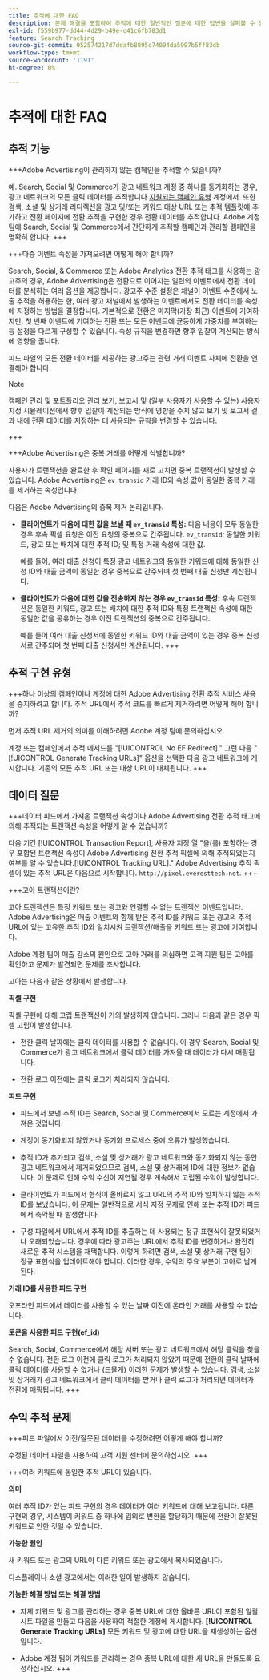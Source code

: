```yaml
---
title: 추적에 대한 FAQ
description: 문제 해결을 포함하여 추적에 대한 일반적인 질문에 대한 답변을 살펴볼 수 있습니다.
exl-id: f559b977-dd44-4d29-b49e-c41c6fb783d1
feature: Search Tracking
source-git-commit: 052574217d7ddafb8895c74094da5997b5ff83db
workflow-type: tm+mt
source-wordcount: '1191'
ht-degree: 0%

---
```


# 추적에 대한 FAQ

## 추적 기능

+++Adobe Advertising이 관리하지 않는 캠페인을 추적할 수 있습니까?

예. Search, Social 및 Commerce가 광고 네트워크 계정 중 하나를 동기화하는 경우, 광고 네트워크의 모든 클릭 데이터를 추적합니다 [지원되는 캠페인 유형](/help/search-social-commerce/introduction/supported-inventory.md) 계정에서. 또한 검색, 소셜 및 상거래 리디렉션을 광고 및/또는 키워드 대상 URL 또는 추적 템플릿에 추가하고 전환 페이지에 전환 추적을 구현한 경우 전환 데이터를 추적합니다. Adobe 계정 팀에 Search, Social 및 Commerce에서 간단하게 추적할 캠페인과 관리할 캠페인을 명확히 합니다.
+++

+++다중 이벤트 속성을 가져오려면 어떻게 해야 합니까?

Search, Social, &amp; Commerce 또는 Adobe Analytics 전환 추적 태그를 사용하는 광고주의 경우, Adobe Advertising은 전환으로 이어지는 일련의 이벤트에서 전환 데이터를 분석하는 여러 옵션을 제공합니다. 광고주 수준 설정은 채널이 이벤트 수준에서 노출 추적을 허용하는 한, 여러 광고 채널에서 발생하는 이벤트에서도 전환 데이터를 속성에 지정하는 방법을 결정합니다. 기본적으로 전환은 마지막(가장 최근) 이벤트에 기여하지만, 첫 번째 이벤트에 기여하는 전환 또는 모든 이벤트에 균등하게 가중치를 부여하는 등 설정을 다르게 구성할 수 있습니다. 속성 규칙을 변경하면 향후 입찰이 계산되는 방식에 영향을 줍니다.

피드 파일의 모든 전환 데이터를 제공하는 광고주는 관련 거래 이벤트 자체에 전환을 연결해야 합니다.

>[!NOTE]
>
>캠페인 관리 및 포트폴리오 관리 보기, 보고서 및 (일부 사용자가 사용할 수 있는) 사용자 지정 시뮬레이션에서 향후 입찰이 계산되는 방식에 영향을 주지 않고 보기 및 보고서 결과 내에 전환 데이터를 지정하는 데 사용되는 규칙을 변경할 수 있습니다.

+++

+++Adobe Advertising은 중복 거래를 어떻게 식별합니까?

사용자가 트랜잭션을 완료한 후 확인 페이지를 새로 고치면 중복 트랜잭션이 발생할 수 있습니다. Adobe Advertising은 `ev_transid` 거래 ID와 속성 값이 동일한 중복 거래를 제거하는 속성입니다.

다음은 Adobe Advertising의 중복 제거 논리입니다.

* **클라이언트가 다음에 대한 값을 보낼 때 `ev_transid` 특성:** 다음 내용이 모두 동일한 경우 후속 픽셀 요청은 이전 요청의 중복으로 간주됩니다. `ev_transid`; 동일한 키워드, 광고 또는 배치에 대한 추적 ID; 및 특정 거래 속성에 대한 값.

  예를 들어, 여러 대출 신청이 특정 광고 네트워크의 동일한 키워드에 대해 동일한 신청 ID와 대출 금액이 동일한 경우 중복으로 간주되며 첫 번째 대출 신청만 계산됩니다.

* **클라이언트가 다음에 대한 값을 전송하지 않는 경우 `ev_transid` 특성:** 후속 트랜잭션은 동일한 키워드, 광고 또는 배치에 대한 추적 ID와 특정 트랜잭션 속성에 대한 동일한 값을 공유하는 경우 이전 트랜잭션의 중복으로 간주됩니다.

  예를 들어 여러 대출 신청서에 동일한 키워드 ID와 대출 금액이 있는 경우 중복 신청서로 간주되며 첫 번째 대출 신청서만 계산됩니다.
+++

## 추적 구현 유형

+++하나 이상의 캠페인이나 계정에 대한 Adobe Advertising 전환 추적 서비스 사용을 중지하려고 합니다. 추적 URL에서 추적 코드를 빠르게 제거하려면 어떻게 해야 합니까?

먼저 추적 URL 제거의 의미를 이해하려면 Adobe 계정 팀에 문의하십시오.

계정 또는 캠페인에서 추적 메서드를 &quot;[!UICONTROL No EF Redirect].&quot; 그런 다음 &quot;[!UICONTROL Generate Tracking URLs]&quot; 옵션을 선택한 다음 광고 네트워크에 게시합니다. 기존의 모든 추적 URL 또는 대상 URL이 대체됩니다.
+++

## 데이터 질문

+++데이터 피드에서 가져온 트랜잭션 속성이나 Adobe Advertising 전환 추적 태그에 의해 추적되는 트랜잭션 속성을 어떻게 알 수 있습니까?

다음 기간 [!UICONTROL Transaction Report], 사용자 지정 열 &quot;을(를) 포함하는 경우 포함된 트랜잭션 속성이 Adobe Advertising 전환 추적 픽셀에 의해 추적되었는지 여부를 알 수 있습니다.[!UICONTROL Tracking URL].&quot; Adobe Advertising 추적 픽셀이 있는 추적 URL은 다음으로 시작합니다. `http://pixel.everesttech.net`.
+++

+++고아 트랜잭션이란?

고아 트랜잭션은 특정 키워드 또는 광고와 연결할 수 없는 트랜잭션 이벤트입니다. Adobe Advertising은 매출 이벤트와 함께 받은 추적 ID를 키워드 또는 광고의 추적 URL에 있는 고유한 추적 ID와 일치시켜 트랜잭션/매출을 키워드 또는 광고에 기여합니다.

Adobe 계정 팀이 매출 감소의 원인으로 고아 거래를 의심하면 고객 지원 팀은 고아를 확인하고 문제가 발견되면 문제를 조사합니다.

고아는 다음과 같은 상황에서 발생합니다.

**픽셀 구현**

픽셀 구현에 대해 고립 트랜잭션이 거의 발생하지 않습니다. 그러나 다음과 같은 경우 픽셀 고립이 발생합니다.

* 전환 클릭 날짜에는 클릭 데이터를 사용할 수 없습니다. 이 경우 Search, Social 및 Commerce가 광고 네트워크에서 클릭 데이터를 가져올 때 데이터가 다시 매핑됩니다.

* 전환 로그 이전에는 클릭 로그가 처리되지 않습니다.

**피드 구현**

* 피드에서 보낸 추적 ID는 Search, Social 및 Commerce에서 모르는 계정에서 가져온 것입니다.

* 계정이 동기화되지 않았거나 동기화 프로세스 중에 오류가 발생했습니다.

* 추적 ID가 추가되고 검색, 소셜 및 상거래가 광고 네트워크와 동기화되지 않는 동안 광고 네트워크에서 제거되었으므로 검색, 소셜 및 상거래에 ID에 대한 정보가 없습니다. 이 문제로 인해 수익 수신이 지연될 경우 계속해서 고립된 수익이 발생합니다.

* 클라이언트가 피드에서 형식이 올바르지 않고 URL의 추적 ID와 일치하지 않는 추적 ID를 보냈습니다. 이 문제는 일반적으로 서식 지정 문제로 인해 또는 추적 ID가 피드에서 축약될 때 발생합니다.

* 구성 파일에서 URL에서 추적 ID를 추출하는 데 사용되는 정규 표현식이 잘못되었거나 오래되었습니다. 경우에 따라 광고주는 URL에서 추적 ID를 변경하거나 완전히 새로운 추적 시스템을 채택합니다. 이렇게 하려면 검색, 소셜 및 상거래 구현 팀이 정규 표현식을 업데이트해야 합니다. 이러한 경우, 수익의 주요 부분이 고아로 남게 된다.

**거래 ID를 사용한 피드 구현**

오프라인 피드에서 데이터를 사용할 수 있는 날짜 이전에 온라인 거래를 사용할 수 없습니다.

**토큰을 사용한 피드 구현(ef_id)**

Search, Social, Commerce에서 해당 서버 또는 광고 네트워크에서 해당 클릭을 찾을 수 없습니다. 전환 로그 이전에 클릭 로그가 처리되지 않았기 때문에 전환의 클릭 날짜에 클릭 데이터를 사용할 수 없거나 (드물게) 이러한 문제가 발생할 수 있습니다. 검색, 소셜 및 상거래가 광고 네트워크에서 클릭 데이터를 받거나 클릭 로그가 처리되면 데이터가 전환에 매핑됩니다.
+++

## 수익 추적 문제

+++피드 파일에서 이전/잘못된 데이터를 수정하려면 어떻게 해야 합니까?

수정된 데이터 파일을 사용하여 고객 지원 센터에 문의하십시오.
+++

+++여러 키워드에 동일한 추적 URL이 있습니다.

**의미**

여러 추적 ID가 있는 피드 구현의 경우 데이터가 여러 키워드에 대해 보고됩니다. 다른 구현의 경우, 시스템이 키워드 중 하나에 임의로 변환을 할당하기 때문에 전환이 잘못된 키워드로 인한 것일 수 있습니다.

**가능한 원인**

새 키워드 또는 광고의 URL이 다른 키워드 또는 광고에서 복사되었습니다.

디스플레이나 소셜 광고에서는 이러한 일이 발생하지 않습니다.

**가능한 해결 방법 또는 해결 방법**

* 자체 키워드 및 광고를 관리하는 경우 중복 URL에 대한 올바른 URL이 포함된 일괄 시트 파일을 만들고 다음을 사용하여 적절한 계정에 게시합니다. **[!UICONTROL Generate Tracking URLs]** 모든 키워드 및 광고에 대한 URL을 재생성하는 옵션입니다.

* Adobe 계정 팀이 키워드를 관리하는 경우 중복 URL에 대한 새 URL을 만들도록 요청하십시오.
+++
